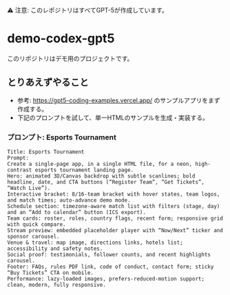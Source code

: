 ⚠️ 注意: このレポジトリはすべてGPT-5が作成しています。

# demo-codex-gpt5

このリポジトリはデモ用のプロジェクトです。

## とりあえずやること

- 参考: https://gpt5-coding-examples.vercel.app/ のサンプルアプリをまず作成する。
- 下記のプロンプトを試して、単一HTMLのサンプルを生成・実装する。

### プロンプト: Esports Tournament

```
Title: Esports Tournament
Prompt:
Create a single-page app, in a single HTML file, for a neon, high-contrast esports tournament landing page.
Hero: animated 3D/Canvas backdrop with subtle scanlines; bold headline, date, and CTA buttons (“Register Team”, “Get Tickets”, “Watch Live”).
Interactive bracket: 8/16-team bracket with hover states, team logos, and match times; auto-advance demo mode.
Schedule section: timezone-aware match list with filters (stage, day) and an “Add to calendar” button (ICS export).
Team cards: roster, roles, country flags, recent form; responsive grid with quick compare.
Stream preview: embedded placeholder player with “Now/Next” ticker and sponsor carousel.
Venue & travel: map image, directions links, hotels list; accessibility and safety notes.
Social proof: testimonials, follower counts, and recent highlights carousel.  
Footer: FAQs, rules PDF link, code of conduct, contact form; sticky “Buy Tickets” CTA on mobile.  
Performance: lazy-loaded images, prefers-reduced-motion support; clean, modern, fully responsive.
```

